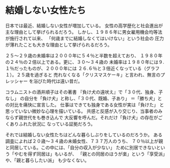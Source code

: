 # 結婚しない女性たち

日本では最近、結婚しない女性が増加している。
女性の高学歴化と社会進出が主な理由として挙げられるだろう。
しかし、１９８６年に男女雇用機会均等法が施行されて以来、
「何歳までに結婚しなくてはいけない」という社会の
圧力が薄れたことも大きな理由として挙げられるだろう。

２５〜２９歳の未婚率は２０００年に５４％と半数を超えており、
１９８０年の２４％の２倍以上である。更に、３０〜３４歳の
未婚率は１９８０年には９.１％だったものが、２０００年には
２６.６％と３倍近くなっている（グラフ１）。２５歳を過ぎると
売れなくなる「クリスマスケーキ」と言われ、無言のプレッシャー
を浴びた時代は遠い昔だ。

コラムニストの酒井順子はその著書
『負け犬の遠吠え』で「３０代、独身、子なし」
の自分を「負け犬」と称し、「３０代、既婚、子あり」
＝「勝ち犬」との対比を痛快に宣言した。
仕事はできても独身である女性が実は「負けた」
と思っていない微妙な心理を描いている。
共感と反感が入り交じり、当事者のみならず親世代をも巻き込んで
大反響を呼んだ。それだけ「負け犬」の存在がごくありふれた状況に
なっている証拠だろう。

それでは結婚しない女性たちはどんな暮らしぶりをしているのだろうか。
ある調査によれば２０歳〜３４歳の未婚女性、７３７万人のうち、
７０％以上が親と同居している。この中には、「自分の収入が少ない」
ために別居できないという「やむを得ず同居は」もいるが、
「親との同居のほうが楽」という「享受派」や、「親と暮らしたい派」
も少なくない。